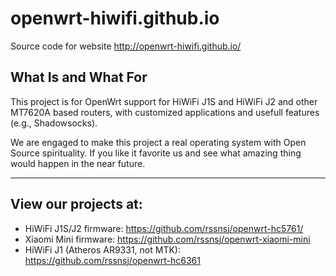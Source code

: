 openwrt-hiwifi.github.io
==============

Source code for website http://openwrt-hiwifi.github.io/

## What Is and What For

 This project is for OpenWrt support for HiWiFi J1S and HiWiFi J2 and other MT7620A based routers, with customized applications and usefull features (e.g., Shadowsocks).

 We are engaged to make this project a real operating system with Open Source spirituality. If you like it favorite us and see what amazing thing would happen in the near future.

----

## View our projects at:
* HiWiFi J1S/J2 firmware: https://github.com/rssnsj/openwrt-hc5761/
* Xiaomi Mini firmware: https://github.com/rssnsj/openwrt-xiaomi-mini
* HiWiFi J1 (Atheros AR9331, not MTK): https://github.com/rssnsj/openwrt-hc6361

